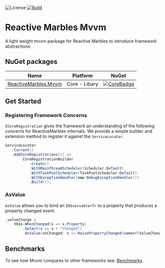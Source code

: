 ![License](https://img.shields.io/github/license/ReactiveMarbles/Mvvm.svg) [![Build](https://github.com/reactivemarbles/Mvvm/actions/workflows/ci-build.yml/badge.svg)](https://github.com/reactivemarbles/Mvvm/actions/workflows/ci-build.yml)


# Reactive Marbles Mvvm
A light weight mvvm package for Reactive Marbles to introduce framework abstractions

## NuGet packages

| Name                          | Platform          | NuGet                            |
| ----------------------------- | ----------------- | -------------------------------- |
| [ReactiveMarbles.Mvvm][Core]       | Core - Libary     | [![CoreBadge]][Core]             |

[Core]: https://www.nuget.org/packages/ReactiveMarbles.Mvvm/
[CoreBadge]: https://img.shields.io/nuget/v/ReactiveMarbles.Mvvm.svg

## Get Started

### Registering Framework Concerns

`ICoreRegistration` gives the framework an understanding of the following concerns for ReactiveMarbles internals.  We provide a simple builder and extension method to register it against the `ServiceLocator`.

```csharp
ServiceLocator
   .Current()
   .AddCoreRegistrations(() =>
        CoreRegistrationBuilder
           .Create()
           .WithMainThreadScheduler(Scheduler.Default)
           .WithTaskPoolScheduler(TaskPoolScheduler.Default)
           .WithExceptionHandler(new DebugExceptionHandler())
           .Build());
```

### AsValue

`AsValue` allows you to bind an `IObservable<T>` to a property that produces a property changed event.

```csharp
_valueChange =
    this.WhenChanged(x => x.Property)
        .Select(x => x + "Changed")
        .AsValue(onChanged: x => RaisePropertyChanged(nameof(ValueChange)));
```

## Benchmarks

To see how Mvvm compares to other frameworks see: [Benchmarks](https://github.com/reactivemarbles/Mvvm/blob/main/src/ReactiveMarbles.Mvvm.Benchmarks/README.MD)
